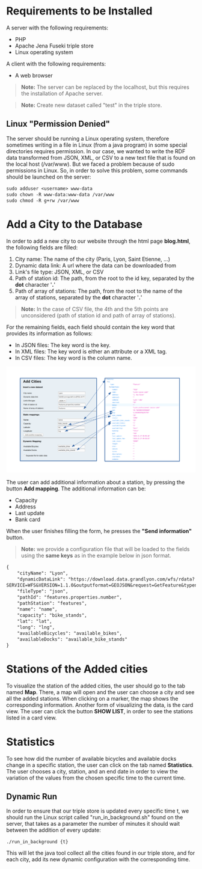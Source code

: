 # Requirements to be Installed
A server with the following requirements:
* PHP
* Apache Jena Fuseki triple store 
* Linux operating system

A client with the following requirements:
* A web browser

> **Note:** The server can be replaced by the localhost, but this requires the installation of Apache server.  
  
> **Note:** Create new dataset called "test" in the triple store.



## Linux "Permission Denied"
The server should be running a Linux operating system, therefore sometimes writing in a file in Linux (from a java program) in some special directories requires permission. In our case, we wanted to write the RDF data transformed from JSON, XML, or CSV to a new text file that is found on the local host (/var/www). But we faced a problem because of sudo permissions in Linux. So, in order to solve this problem, some commands should be launched on the server:
```
sudo adduser <username> www-data
sudo chown -R www-data:www-data /var/www
sudo chmod -R g+rw /var/www
```

# Add a City to the Database
In order to add a new city to our website through the html page **blog.html**, the following fields are filled:
1. City name: The name of the city (Paris, Lyon, Saint Etienne, ...)
2. Dynamic data link: A url where the data can be downloaded from
3. Link's file type: JSON, XML, or CSV
4. Path of station id: The path, from the root to the id key, separated by the **dot** character '**.**' 
5. Path of array of stations: The path, from the root to the name of the array of stations, separated by the **dot** character '**.**' 
> **Note:** In the case of CSV file, the 4th and the 5th points are unconsidered (path of station id and path of array of stations).

For the remaining fields, each field should contain the key word that provides its information as follows:
* In JSON files: The key word is the key.
* In XML files: The key word is either an attribute or a XML tag.
* In CSV files: The key word is the column name.

![GitHub Logo](Bicycle_Website/images/get_started.png)

The user can add additional information about a station, by pressing the button **Add mapping**. The additional information can be:
* Capacity
* Address
* Last update
* Bank card

When the user finishes filling the form, he presses the **"Send information"** button.
> **Note:** we provide a configuration file that will be loaded to the fields using the **same keys** as in the example below in json format.
```
{
	"cityName": "Lyon",
	"dynamicDataLink": "https://download.data.grandlyon.com/wfs/rdata?SERVICE=WFS&VERSION=1.1.0&outputformat=GEOJSON&request=GetFeature&typename=jcd_jcdecaux.jcdvelov&SRSNAME=urn:ogc:def:crs:EPSG::4171",
	"fileType": "json",
	"pathId": "features.properties.number",
	"pathStation": "features",
	"name": "name",
	"capacity": "bike_stands",
	"lat": "lat",
	"long": "lng",
	"availableBicycles": "available_bikes",
	"availableDocks": "available_bike_stands"
}
```
# Stations of the Added cities

To visualize the station of the added cities, the user should go to the tab named **Map**. There, a map will open and the user can choose a city and see all the added stations. When clicking on a marker, the map shows the corresponding information.
Another form of visualizing the data, is the card view. The user can click the button **SHOW LIST**, in order to see the stations listed in a card view.

# Statistics
To see how did the number of available bicycles and available docks change in a specific station, the user can click on the tab named **Statistics**. 
The user chooses a city, station, and an end date in order to view the variation of the values from the chosen specific time to the current time. 

## Dynamic Run
In order to ensure that our triple store is updated every specific time t, we should run the Linux script called "run_in_background.sh" found on the server, that takes as a parameter the number of minutes it should wait between the addition of every update:
```
./run_in_background {t}
```
This will let the java tool collect all the cities found in our triple store, and for each city, add its new dynamic configuration with the corresponding time.
